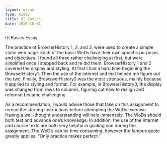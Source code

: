 ```yaml
---
layout: essay
type: essay
title: UI Basics
date: 2019-10-01
---
```

UI Basics Essay 

  The practice of BrowserHistory 1, 2, and 3, were used to create a simple static web page. Each of the basic WoDs have their own specific purposes and objectives. I found all three rather challenging at first, but were simplified once I stepped back and re did them. BrowserHistory 1 and 2 covered the display and styling. At first I had a hard time beginning the BrowserHistory1. Then the use of the internet and text helped me figure out the two. Finally, BrowswerHistory3 was the most strenuous, mainly because it applied to styling and format. For example, in BrowserHistory3, the display was changed from rows to columns, figuring out how to realign and reformat became challenging. 

  As a recommendation, I would advise those that take on this assignment to reread the starting instructions before attempting the WoDs exercise. Having a well-thought understanding will help immensely. The WoDs should both test and advance one’s knowledge. In addition, the use of the internet and course texts are both very helpful in guiding one during the assignment. The WoD’s can be time consuming, however the famous quote greatly applies: “Only practice makes perfect.”
